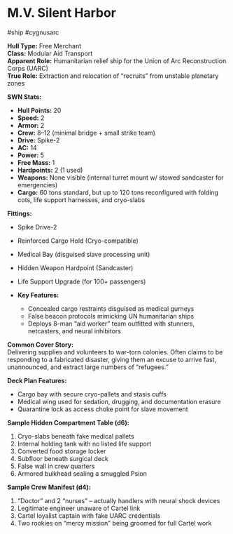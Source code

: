 # M.V.  Silent Harbor
#ship #cygnusarc 

**Hull Type:** Free Merchant  
**Class:** Modular Aid Transport  
**Apparent Role:** Humanitarian relief ship for the Union of Arc Reconstruction Corps (UARC)  
**True Role:** Extraction and relocation of “recruits” from unstable planetary zones

**SWN Stats:**
- **Hull Points:** 20
- **Speed:** 2
- **Armor:** 2
- **Crew:** 8–12 (minimal bridge + small strike team)
- **Drive:** Spike-2
- **AC:** 14
- **Power:** 5
- **Free Mass:** 1
- **Hardpoints:** 2 (1 used)
- **Weapons:** None visible (internal turret mount w/ stowed sandcaster for emergencies)
- **Cargo:** 60 tons standard, but up to 120 tons reconfigured with folding cots, life support harnesses, and cryo-slabs

**Fittings:**
- Spike Drive-2
- Reinforced Cargo Hold (Cryo-compatible)
- Medical Bay (disguised slave processing unit)
- Hidden Weapon Hardpoint (Sandcaster)
- Life Support Upgrade (for 100+ passengers)

- **Key Features:**
    - Concealed cargo restraints disguised as medical gurneys
    - False beacon protocols mimicking UN humanitarian ships
    - Deploys 8-man “aid worker” team outfitted with stunners, netcasters, and neural inhibitors

**Common Cover Story:**  
Delivering supplies and volunteers to war-torn colonies. Often claims to be responding to a fabricated disaster, giving them an excuse to arrive fast, unannounced, and extract large numbers of “refugees.”

**Deck Plan Features:**
- Cargo bay with secure cryo-pallets and stasis cuffs
- Medical wing used for sedation, drugging, and documentation erasure
- Quarantine lock as access choke point for slave movement

**Sample Hidden Compartment Table (d6):**
1. Cryo-slabs beneath fake medical pallets
2. Internal holding tank with no listed life support
3. Converted food storage locker
4. Subfloor beneath surgical deck
5. False wall in crew quarters
6. Armored bulkhead sealing a smuggled Psion
    

**Sample Crew Manifest (d4):**
1. “Doctor” and 2 “nurses” – actually handlers with neural shock devices
2. Legitimate engineer unaware of Cartel link
3. Cartel loyalist captain with fake UARC credentials
4. Two rookies on “mercy mission” being groomed for full Cartel work